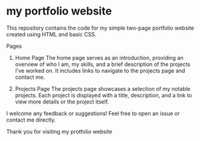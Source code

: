 # my portfolio website
This repository contains the code for my simple two-page portfolio website created using HTML and basic CSS.

Pages
1. Home Page
The home page serves as an introduction, providing an overview of who I am, my skills, and a brief description of the projects I've worked on. It includes links to navigate to the projects page and contact me.

2. Projects Page
The projects page showcases a selection of my notable projects. Each project is displayed with a title, description, and a link to view more details or the project itself.

I welcome any feedback or suggestions! Feel free to open an issue or contact me directly.

Thank you for visiting my protfolio website
